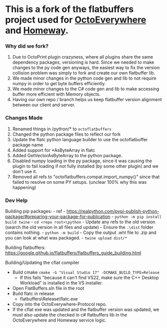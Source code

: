 
# This is a fork of the flatbuffers project used for [OctoEverywhere](https://octoeverywhere.com) and [Homeway](https://homeway.io).

### Why did we fork?
1) Due to OctoPrint plugin crazyness, where all plugins share the same dependency packages, versioning is hard. Since we needed to make changes to the py code gen anyways, the easiest way to fix the version collision problem was simply to fork and create our own flatbuffer lib.
2) We made minor changes in the python code gen and lib to not require numpy in order to get byte buffers efficiently.
3) We made minor changes to the C# code gen and lib to make accessing buffer more efficient with Memory objects.
4) Having our own repo / branch helps us keep flatbuffer version alignment between our client and server.

### Changes Made

1) Renamed things in /python/* to `octoflatbuffers`
2) Changed the python package files to reflect our fork
3) Update the flatc python language builder to use the octoflatbuffer package name
4) Added support for *AsByteArray in flatc
5) Added GetVectorAsByteArray to the python package.
6) Disabled numpy loading in the py package, since it was causing the plugin to fail loading if not fully installed (by some other plugin) and we don't use it.
7) Removed all refs to "octoflatbuffers.compat.import_numpy()" since that failed to resolve on some PY setups. (unclear 100% why this was happening)

### Dev Help

Building pip packages:
    - ref
        - https://realpython.com/pypi-publish-python-package/#preparing-your-package-for-publication
    - `python -m pip install build twine`
    - `cd <repo root>\python`
    - Update any refs to the old version (search the old version in all files and update)
    - Ensure the `.\dist` folder contains nothing.
    - `python -m build`
    - Copy the output .whl file to .zip and you can look at what was packaged.
    - `twine upload dist/*`

Building flatbuffers:
https://google.github.io/flatbuffers/flatbuffers_guide_building.html

Building/Updating the cflat compiler
- Build cmake `cmake -G "Visual Studio 17" -DCMAKE_BUILD_TYPE=Release`
    - If this fails "because it can't find VS22, make sure the C++ Desktop Workload" is installed in the VS installer.
- Open FlatBuffers.sln file in the root
- Build flatc in release
    - flatbuffers\Release\flatc.exe
- Copy into the OctoEverywhere-Protocol repo.
- If the cflat exe was updated and the flatbuffer version was updated, we must also update the checked in c# flatbuffers lib in the OctoEverywhere and Homeway service logic.


